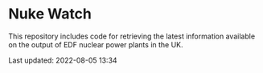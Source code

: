 # Nuke Watch

This repository includes code for retrieving the latest information available on the output of EDF nuclear power plants in the UK.

Last updated: 2022-08-05 13:34